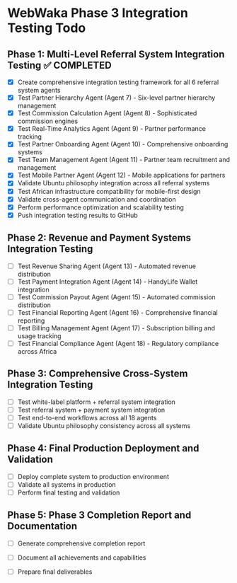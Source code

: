 # WebWaka Phase 3 Integration Testing Todo

## Phase 1: Multi-Level Referral System Integration Testing ✅ COMPLETED
- [x] Create comprehensive integration testing framework for all 6 referral system agents
- [x] Test Partner Hierarchy Agent (Agent 7) - Six-level partner hierarchy management
- [x] Test Commission Calculation Agent (Agent 8) - Sophisticated commission engines
- [x] Test Real-Time Analytics Agent (Agent 9) - Partner performance tracking
- [x] Test Partner Onboarding Agent (Agent 10) - Comprehensive onboarding systems
- [x] Test Team Management Agent (Agent 11) - Partner team recruitment and management
- [x] Test Mobile Partner Agent (Agent 12) - Mobile applications for partners
- [x] Validate Ubuntu philosophy integration across all referral systems
- [x] Test African infrastructure compatibility for mobile-first design
- [x] Validate cross-agent communication and coordination
- [x] Perform performance optimization and scalability testing
- [x] Push integration testing results to GitHub

## Phase 2: Revenue and Payment Systems Integration Testing
- [ ] Test Revenue Sharing Agent (Agent 13) - Automated revenue distribution
- [ ] Test Payment Integration Agent (Agent 14) - HandyLife Wallet integration
- [ ] Test Commission Payout Agent (Agent 15) - Automated commission distribution
- [ ] Test Financial Reporting Agent (Agent 16) - Comprehensive financial reporting
- [ ] Test Billing Management Agent (Agent 17) - Subscription billing and usage tracking
- [ ] Test Financial Compliance Agent (Agent 18) - Regulatory compliance across Africa

## Phase 3: Comprehensive Cross-System Integration Testing
- [ ] Test white-label platform + referral system integration
- [ ] Test referral system + payment system integration
- [ ] Test end-to-end workflows across all 18 agents
- [ ] Validate Ubuntu philosophy consistency across all systems

## Phase 4: Final Production Deployment and Validation
- [ ] Deploy complete system to production environment
- [ ] Validate all systems in production
- [ ] Perform final testing and validation

## Phase 5: Phase 3 Completion Report and Documentation
- [ ] Generate comprehensive completion report
- [ ] Document all achievements and capabilities
- [ ] Prepare final deliverables

